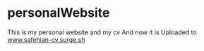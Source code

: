 # personalWebsite
This is my personal website and my cv
And now it is Uploaded to www.safehian-cv.surge.sh
